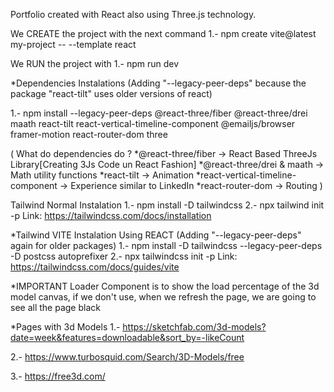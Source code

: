 Portfolio created with React also using Three.js technology.


We CREATE the project with the next command
1.- npm create vite@latest my-project -- --template react


We RUN the project with
1.- npm run dev


*Dependencies Instalations (Adding "--legacy-peer-deps"  because the package "react-tilt" uses older versions of react)

1.- npm install --legacy-peer-deps @react-three/fiber @react-three/drei maath react-tilt react-vertical-timeline-component @emailjs/browser framer-motion react-router-dom three

( What do dependencies do ?
    *@react-three/fiber -> React Based ThreeJs Library[Creating 3Js Code un React Fashion]
    *@react-three/drei & maath -> Math utility functions
    *react-tilt -> Animation
    *react-vertical-timeline-component -> Experience similar to LinkedIn
    *react-router-dom -> Routing
)


Tailwind Normal Instalation
1.- npm install -D tailwindcss
2.- npx tailwind init -p
Link: https://tailwindcss.com/docs/installation

*Tailwind VITE Instalation Using REACT (Adding "--legacy-peer-deps" again for older packages)
1.- npm install -D tailwindcss --legacy-peer-deps -D postcss autoprefixer
2.- npx tailwindcss init -p
Link: https://tailwindcss.com/docs/guides/vite

*IMPORTANT
Loader Component is to show the load percentage of the 3d model canvas, if we don't use, when we refresh the page, we are going to see all the page black

*Pages with 3d Models
1.- https://sketchfab.com/3d-models?date=week&features=downloadable&sort_by=-likeCount

2.- https://www.turbosquid.com/Search/3D-Models/free

3.- https://free3d.com/